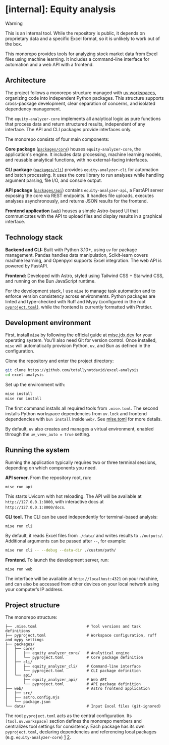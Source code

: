 # [internal]: Equity analysis

<!-- prettier-ignore -->
> [!WARNING]
> This is an internal tool. While the repository is public, it depends on
> proprietary data and a specific Excel format, so it is unlikely to work out of the
> box.

This monorepo provides tools for analyzing stock market data from Excel files
using machine learning. It includes a command-line interface for automation and
a web API with a frontend.

## Architecture

The project follows a monorepo structure managed with
[uv workspaces](https://docs.astral.sh/uv/concepts/projects/workspaces/#getting-started),
organizing code into independent Python packages. This structure supports
cross-package development, clear separation of concerns, and isolated dependency
management.

The `equity-analyzer-core` implements all analytical logic as pure functions
that process data and return structured results, independent of any interface.
The API and CLI packages provide interfaces only.

The monorepo consists of four main components:

**Core package** ([`packages/core`](packages/core)) houses
`equity-analyzer-core`, the application's engine. It includes data processing,
machine learning models, and reusable analytical functions, with no
external-facing interfaces.

**CLI package** ([`packages/cli`](packages/cli)) provides `equity-analyzer-cli`
for automation and batch processing. It uses the core library to run analyses
while handling argument parsing, file I/O, and console output.

**API package** ([`packages/api`](packages/api)) contains `equity-analyzer-api`,
a FastAPI server exposing the core via REST endpoints. It handles file uploads,
executes analyses asynchronously, and returns JSON results for the frontend.

**Frontend application** ([`web`](web)) houses a simple Astro-based UI that
communicates with the API to upload files and display results in a graphical
interface.

## Technology stack

**Backend and CLI:** Built with Python 3.10+, using `uv` for package management.
Pandas handles data manipulation, Scikit-learn covers machine learning, and
Openpyxl supports Excel integration. The web API is powered by FastAPI.

**Frontend:** Developed with Astro, styled using Tailwind CSS + Starwind CSS,
and running on the Bun JavaScript runtime.

For the development stack, I use `mise` to manage task automation and to enforce
version consistency across environments. Python packages are linted and
type-checked with Ruff and Mypy (configured in the root
[`pyproject.toml`](pyproject.toml?plain=1#L18)), while the frontend is currently
formatted with Prettier.

## Development environment

First, install `mise` by following the official guide at
[mise.jdx.dev](https://mise.jdx.dev/getting-started.html) for your operating
system. You'll also need Git for version control. Once installed, `mise` will
automatically provision Python, `uv`, and Bun as defined in the configuration.

Clone the repository and enter the project directory:

```bash
git clone https://github.com/totallynotdavid/excel-analysis
cd excel-analysis
```

Set up the environment with:

```bash
mise install
mise run install
```

The first command installs all required tools from `.mise.toml`. The second
installs Python workspace dependencies from `uv.lock` and frontend dependencies
with `bun install` inside `web/`. See [mise.toml](mise.toml?plain=1#L10) for
more details.

By default, `uv` also creates and manages a virtual environment, enabled through
the `uv_venv_auto = true` setting.

## Running the system

Running the application typically requires two or three terminal sessions,
depending on which components you need.

**API server.** From the repository root, run:

```
mise run api
```

This starts Uvicorn with hot reloading. The API will be available at
`http://127.0.0.1:8000`, with interactive docs at `http://127.0.0.1:8000/docs`.

**CLI tool.** The CLI can be used independently for terminal-based analysis:

```
mise run cli
```

By default, it reads Excel files from `./data/` and writes results to
`./outputs/`. Additional arguments can be passed after `--`, for example:

```bash
mise run cli -- --debug --data-dir ./custom/path/
```

**Frontend.** To launch the development server, run:

```
mise run web
```

The interface will be available at `http://localhost:4321` on your machine, and
can also be accessed from other devices on your local network using your
computer’s IP address.

## Project structure

The monorepo structure:

```
├── .mise.toml                      # Tool versions and task definitions
├── pyproject.toml                  # Workspace configuration, ruff and mypy settings
├── packages/
│   ├── core/
│   │   ├── equity_analyzer_core/   # Analytical engine
│   │   └── pyproject.toml          # Core package definition
│   ├── cli/
│   │   ├── equity_analyzer_cli/    # Command-line interface
│   │   └── pyproject.toml          # CLI package definition
│   └── api/
│       ├── equity_analyzer_api/    # Web API
│       └── pyproject.toml          # API package definition
├── web/                            # Astro frontend application
│   ├── src/
│   ├── astro.config.mjs
│   └── package.json
└── data/                           # Input Excel files (git-ignored)
```

The root `pyproject.toml` acts as the central configuration. Its
`[tool.uv.workspace]` section defines the monorepo members and centralizes tool
settings for consistency. Each package has its own `pyproject.toml`, declaring
dependencies and referencing local packages (e.g. `equity-analyzer-core`)
[1](packages\api\pyproject.toml?plain=1#L13)
[2](packages\cli\pyproject.toml?plain=1#L14).
